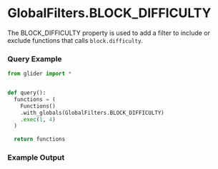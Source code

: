 # GlobalFilters.BLOCK\_DIFFICULTY

The BLOCK\_DIFFICULTY property is used to add a filter to include or exclude functions that calls `block.difficulty`.&#x20;

### Query Example

```python
from glider import *


def query():
  functions = (
    Functions()
    .with_globals(GlobalFilters.BLOCK_DIFFICULTY)
    .exec(1, 4)
  )
  
  return functions
```

### Example Output

<figure><img src="../../../.gitbook/assets/Screenshot 2025-08-28 at 12.25.23 PM.png" alt=""><figcaption></figcaption></figure>
